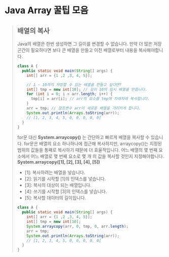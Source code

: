 # Java Array 꿀팁 모음

> ## 배열의 복사
>
> Java의 배열은 한번 생성하면 그 길이를 변경할 수 없습니다. 만약 더 많은 저장 곤간이 필요하다면 보다 큰 배열을 만들고 이전 배열로부터 내용을 복사해야합니다.
>
> ```java
> class A {
>   public static void main(String[] args) {
>     int[] arr = {1 ,2 ,3, 4, 5}];
>
>     // 1 ~ 10까지 저장할 수 있는 배열을 만들고 싶다면?
>     int[] tmp = new int[10]; // 길이 10의 임시 배열을 만듭니다.
>     for (int i = 0; i < arr.length; i++) {
>       tmp[i] = arr[i]; // arr의 요소를 tmp에 차례차례 복사합니다.
>     }
>     arr = tmp; // 참조변수 arr이 새로운 배열을 가리키게 합니다.
>     System.out.println(Arrays.toString(arr));
>     // [1, 2, 3, 4, 5, 0, 0, 0, 0, 0]
>   }
> }
> ```
>
> for문 대신 **System.arraycopy()** 는 간단하고 빠르게 배열을 복사할 수 있습니다.
> for문은 배열의 요소 하나하나에 접근해 복사하지만, arraycopy()는 지정된 범위의 값들을 통째로 복사하기 때문에 더 효율적입니다.
> 어느 배열의 몇 번째 요소에서 어느 배열로 몇 번째 요소로 몇 개 의 값을 복사할 것인지 지정해야합니다.  
> **System.arraycopy(\[1\], \[2\], \[3\], \[4\], \[5\])**
>
> - \[1\]: 복사하려는 배열을 넣습니다.
> - \[2\]: 읽기를 시작할 \[1\]의 인덱스를 넣습니다.
> - \[3\]: 복사의 대상이 되는 배열입니다.
> - \[4\]: 쓰기를 시작할 \[3\]의 인덱스를 넣습니다.
> - \[5\]: 복사할 데이터의 길이입니다.
>
> ```java
> class A {
>   public static void main(String[] args) {
>     int[] arr = {1 ,2 ,3, 4, 5}];
>     int[] tmp = new int[10];
>     System.arraycopy(arr, 0, tmp, 0, arr.length);
>     arr = tmp;
>     System.out.println(Arrays.toString(arr));
>     // [1, 2, 3, 4, 5, 0, 0, 0, 0, 0]
>   }
> }
> ```

